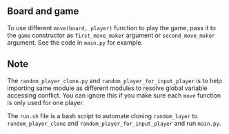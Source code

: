 ## Board and game
To use different `move(board, player)` function to play the game,
pass it to the `game` constructor as `first_move_maker` argument or
`second_move_maker` argument.
See the code in `main.py` for example.


## Note
The `random_player_clone.py` and `random_player_for_input_player` is to help
importing same module as different modules to resolve global variable
accessing conflict.
You can ignore this if you make sure each `move` function
is only used for one player.

The `run.sh` file is a bash script to automate cloning `random_layer` to
`random_player_clone` and `random_player_for_input_player` and run `main.py`.
